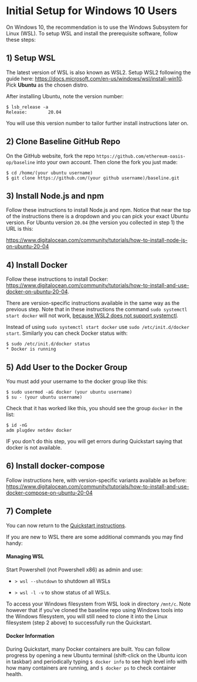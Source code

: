# Initial Setup for Windows 10 Users
On Windows 10, the recommendation is to use the Windows Subsystem for Linux (WSL). To setup WSL and install the prerequisite software, follow these steps:

## 1) Setup WSL
The latest version of WSL is also known as WSL2. Setup WSL2 following the guide here: https://docs.microsoft.com/en-us/windows/wsl/install-win10. Pick **Ubuntu** as the chosen distro.

After installing Ubuntu, note the version number:
```
$ lsb_release -a
Release:        20.04
```
You will use this version number to tailor further install instructions later on.

## 2) Clone Baseline GitHub Repo
On the GitHub website, fork the repo `https://github.com/ethereum-oasis-op/baseline` into your own account. Then clone the fork you just made:
```
$ cd /home/(your ubuntu username)
$ git clone https://github.com/(your github username)/baseline.git
```

## 3) Install Node.js and npm
Follow these instructions to install Node.js and npm. Notice that near the top of the instructions there is a dropdown and you can pick your exact Ubuntu version. For Ubuntu version `20.04` (the version you collected in step 1) the URL is this:

https://www.digitalocean.com/community/tutorials/how-to-install-node-js-on-ubuntu-20-04

## 4) Install Docker
Follow these instructions to install Docker:
https://www.digitalocean.com/community/tutorials/how-to-install-and-use-docker-on-ubuntu-20-04.

There are version-specific instructions available in the same way as the previous step. Note that in these instructions the command `sudo systemctl start docker` will not work, [because WSL2 does not support systemctl](https://github.com/MicrosoftDocs/WSL/issues/457#issuecomment-511495846).

Instead of using `sudo systemctl start docker` use `sudo /etc/init.d/docker start`. Similarly you can check Docker status with:
```
$ sudo /etc/init.d/docker status
* Docker is running
```

## 5) Add User to the Docker Group
You must add your username to the docker group like this:
```
$ sudo usermod -aG docker (your ubuntu username)
$ su - (your ubuntu username)
```
Check that it has worked like this, you should see the group `docker` in the list:
```
$ id -nG
adm plugdev netdev docker
```
IF you don't do this step, you will get errors during Quickstart saying that docker is not available.

## 6) Install docker-compose
Follow instructions here, with version-specific variants available as before:
https://www.digitalocean.com/community/tutorials/how-to-install-and-use-docker-compose-on-ubuntu-20-04

## 7) Complete
You can now return to the [Quickstart instructions](README.md#quickstart).

If you are new to WSL there are some additional commands you may find handy:

#### Managing WSL
Start Powershell (not Powershell x86)  as admin and use:

 * `> wsl --shutdown` to shutdown all WSLs

 * `> wsl -l -v` to show status of all WSLs.

To access your Windows filesystem from WSL look in directory `/mnt/c`. Note however that if you've cloned the baseline repo using Windows tools into the Windows filesystem, you will still need to clone it into the Linux filesystem (step 2 above) to successfully run the Quickstart. 

#### Docker Information
During Quickstart, many Docker containers are built. You can follow progress by opening a new Ubuntu terminal (shift-click on the Ubuntu icon in taskbar) and periodically typing `$ docker info` to see high level info with how many containers are running, and `$ docker ps` to check container health.


